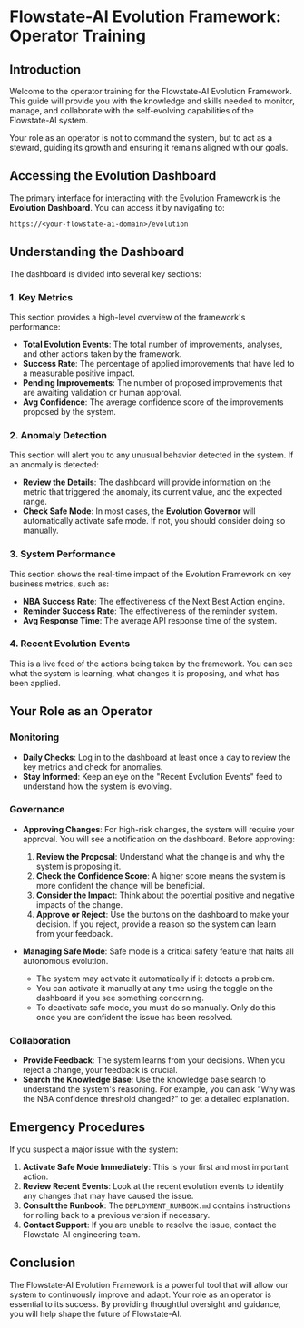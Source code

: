 # Flowstate-AI Evolution Framework: Operator Training

## Introduction

Welcome to the operator training for the Flowstate-AI Evolution Framework. This guide will provide you with the knowledge and skills needed to monitor, manage, and collaborate with the self-evolving capabilities of the Flowstate-AI system.

Your role as an operator is not to command the system, but to act as a steward, guiding its growth and ensuring it remains aligned with our goals.

## Accessing the Evolution Dashboard

The primary interface for interacting with the Evolution Framework is the **Evolution Dashboard**. You can access it by navigating to:

`https://<your-flowstate-ai-domain>/evolution`

## Understanding the Dashboard

The dashboard is divided into several key sections:

### 1. Key Metrics

This section provides a high-level overview of the framework's performance:

- **Total Evolution Events**: The total number of improvements, analyses, and other actions taken by the framework.
- **Success Rate**: The percentage of applied improvements that have led to a measurable positive impact.
- **Pending Improvements**: The number of proposed improvements that are awaiting validation or human approval.
- **Avg Confidence**: The average confidence score of the improvements proposed by the system.

### 2. Anomaly Detection

This section will alert you to any unusual behavior detected in the system. If an anomaly is detected:

- **Review the Details**: The dashboard will provide information on the metric that triggered the anomaly, its current value, and the expected range.
- **Check Safe Mode**: In most cases, the **Evolution Governor** will automatically activate safe mode. If not, you should consider doing so manually.

### 3. System Performance

This section shows the real-time impact of the Evolution Framework on key business metrics, such as:

- **NBA Success Rate**: The effectiveness of the Next Best Action engine.
- **Reminder Success Rate**: The effectiveness of the reminder system.
- **Avg Response Time**: The average API response time of the system.

### 4. Recent Evolution Events

This is a live feed of the actions being taken by the framework. You can see what the system is learning, what changes it is proposing, and what has been applied.

## Your Role as an Operator

### Monitoring

- **Daily Checks**: Log in to the dashboard at least once a day to review the key metrics and check for anomalies.
- **Stay Informed**: Keep an eye on the "Recent Evolution Events" feed to understand how the system is evolving.

### Governance

- **Approving Changes**: For high-risk changes, the system will require your approval. You will see a notification on the dashboard. Before approving:
    1.  **Review the Proposal**: Understand what the change is and why the system is proposing it.
    2.  **Check the Confidence Score**: A higher score means the system is more confident the change will be beneficial.
    3.  **Consider the Impact**: Think about the potential positive and negative impacts of the change.
    4.  **Approve or Reject**: Use the buttons on the dashboard to make your decision. If you reject, provide a reason so the system can learn from your feedback.

- **Managing Safe Mode**: Safe mode is a critical safety feature that halts all autonomous evolution. 
    - The system may activate it automatically if it detects a problem.
    - You can activate it manually at any time using the toggle on the dashboard if you see something concerning.
    - To deactivate safe mode, you must do so manually. Only do this once you are confident the issue has been resolved.

### Collaboration

- **Provide Feedback**: The system learns from your decisions. When you reject a change, your feedback is crucial.
- **Search the Knowledge Base**: Use the knowledge base search to understand the system's reasoning. For example, you can ask "Why was the NBA confidence threshold changed?" to get a detailed explanation.

## Emergency Procedures

If you suspect a major issue with the system:

1.  **Activate Safe Mode Immediately**: This is your first and most important action.
2.  **Review Recent Events**: Look at the recent evolution events to identify any changes that may have caused the issue.
3.  **Consult the Runbook**: The `DEPLOYMENT_RUNBOOK.md` contains instructions for rolling back to a previous version if necessary.
4.  **Contact Support**: If you are unable to resolve the issue, contact the Flowstate-AI engineering team.

## Conclusion

The Flowstate-AI Evolution Framework is a powerful tool that will allow our system to continuously improve and adapt. Your role as an operator is essential to its success. By providing thoughtful oversight and guidance, you will help shape the future of Flowstate-AI.

